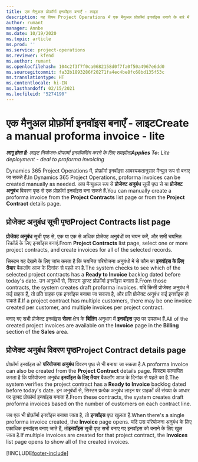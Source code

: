 ```yaml
---
title: एक मैनुअल प्रोफ़ॉर्मा इनवॉइस बनाएँ - लाइट
description: यह विषय Project Operations में एक मैनुअल प्रोफ़ॉर्मा इनवॉइस बनाने के बारे में जानकारी प्रदान करता है.
author: rumant
manager: Annbe
ms.date: 10/19/2020
ms.topic: article
ms.prod: ''
ms.service: project-operations
ms.reviewer: kfend
ms.author: rumant
ms.openlocfilehash: 104c2f3f7f0ca0682158d0f7fa0f50a4967e6dd0
ms.sourcegitcommit: fa32b1893286f20271fa4ec4be8fc68bd135f53c
ms.translationtype: HT
ms.contentlocale: hi-IN
ms.lasthandoff: 02/15/2021
ms.locfileid: "5274190"
---
```

# <a name="create-a-manual-proforma-invoice---lite"></a><span data-ttu-id="7ab64-103">एक मैनुअल प्रोफ़ॉर्मा इनवॉइस बनाएँ - लाइट</span><span class="sxs-lookup"><span data-stu-id="7ab64-103">Create a manual proforma invoice - lite</span></span>

<span data-ttu-id="7ab64-104">_**लागू होता है:** लाइट नियोजन-प्रोफार्मा इनवॉयसिंग करने के लिए समझौता_</span><span class="sxs-lookup"><span data-stu-id="7ab64-104">_**Applies To:** Lite deployment - deal to proforma invoicing_</span></span>

<span data-ttu-id="7ab64-105">Dynamics 365 Project Operations में, प्रोफ़ॉर्मा इनवॉइस आवश्यकतानुसार मैन्युल रूप से बनाए जा सकते हैं.</span><span class="sxs-lookup"><span data-stu-id="7ab64-105">In Dynamics 365 Project Operations, proforma invoices can be created manually as needed.</span></span> <span data-ttu-id="7ab64-106">आप मैन्युअल रूप से **प्रोजेक्ट अनुबंध** सूची पृष्ठ से या **प्रोजेक्ट अनुबंध** विवरण पृष्ठ से एक प्रोफ़ॉर्मा इनवॉइस बना सकते हैं.</span><span class="sxs-lookup"><span data-stu-id="7ab64-106">You can manually create a proforma invoice from the **Project Contracts** list page or from the **Project Contract** details page.</span></span>

##  <a name="project-contracts-list-page"></a><span data-ttu-id="7ab64-107">प्रोजेक्ट अनुबंध सूची पृष्ठ</span><span class="sxs-lookup"><span data-stu-id="7ab64-107">Project Contracts list page</span></span>

<span data-ttu-id="7ab64-108">**प्रोजेक्ट अनुबंध** सूची पृष्ठ से, एक या एक से अधिक प्रोजेक्ट अनुबंधों का चयन करें, और सभी चयनित रिकॉर्ड के लिए इनवॉइस बनाएं.</span><span class="sxs-lookup"><span data-stu-id="7ab64-108">From **Project Contracts** list page, select one or more project contracts, and create invoices for all of the selected records.</span></span>

<span data-ttu-id="7ab64-109">सिस्टम यह देखने के लिए जांच करता है कि चयनित परियोजना अनुबंधों में से कौन सा **इनवॉइस के लिए तैयार** बैकलॉग आज के दिनांक से पहले का है.</span><span class="sxs-lookup"><span data-stu-id="7ab64-109">The system checks to see which of the selected project contracts has a **Ready to Invoice** backlog dated before today's date.</span></span> <span data-ttu-id="7ab64-110">उन अनुबंधों से, सिस्टम ड्राफ्ट प्रोफ़ॉर्मा इनवॉइस बनाता है.</span><span class="sxs-lookup"><span data-stu-id="7ab64-110">From those contracts, the system creates draft proforma invoices.</span></span> <span data-ttu-id="7ab64-111">यदि किसी प्रोजेक्ट अनुबंध में कई ग्राहक हैं, तो प्रति ग्राहक एक इनवॉइस बनाया जा सकता है, और प्रति प्रोजेक्ट अनुबंध कई इनवॉइस हो सकते हैं.</span><span class="sxs-lookup"><span data-stu-id="7ab64-111">If a project contract has multiple customers, there may be one invoice created per customer, and multiple invoices per project contract.</span></span>

<span data-ttu-id="7ab64-112">बनाए गए सभी प्रोजेक्ट इनवॉइस **सेल्स** क्षेत्र के **बिलिंग** अनुभाग में **इनवॉइस** पृष्ठ पर उपलब्ध हैं.</span><span class="sxs-lookup"><span data-stu-id="7ab64-112">All of the created project invoices are available on the **Invoice** page in the **Billing** section of the **Sales** area.</span></span>

## <a name="project-contract-details-page"></a><span data-ttu-id="7ab64-113">प्रोजेक्ट अनुबंध विवरण पृष्ठ</span><span class="sxs-lookup"><span data-stu-id="7ab64-113">Project Contract details page</span></span>

<span data-ttu-id="7ab64-114">प्रोफ़ॉर्मा इनवॉइस को **परियोजना अनुबंध** विवरण पृष्ठ से भी बनाया जा सकता है.</span><span class="sxs-lookup"><span data-stu-id="7ab64-114">A proforma invoice can also be created from the **Project Contract** details page.</span></span> <span data-ttu-id="7ab64-115">सिस्टम सत्यापित करता है कि परियोजना अनुबंध **इनवॉइस के लिए तैयार** बैकलॉग आज के दिनांक से पहले का है.</span><span class="sxs-lookup"><span data-stu-id="7ab64-115">The system verifies the project contract has a **Ready to Invoice** backlog dated before today's date.</span></span> <span data-ttu-id="7ab64-116">इन अनुबंधों से, सिस्टम प्रत्येक अनुबंध लाइन पर ग्राहकों की संख्या के आधार पर ड्राफ्ट प्रोफ़ॉर्मा इनवॉइस बनाता है.</span><span class="sxs-lookup"><span data-stu-id="7ab64-116">From these contracts, the system creates draft proforma invoices based on the number of customers on each contract line.</span></span>

<span data-ttu-id="7ab64-117">जब एक भी प्रोफ़ॉर्मा इनवॉइस बनाया जाता है, तो **इनवॉइस** पृष्ठ खुलता है.</span><span class="sxs-lookup"><span data-stu-id="7ab64-117">When there's a single proforma invoice created, the **Invoice** page opens.</span></span> <span data-ttu-id="7ab64-118">यदि उस परियोजना अनुबंध के लिए एकाधिक इनवॉइस बनाए जाते हैं, तो**इनवॉइस** सूची पृष्ठ सभी बनाए गए इनवॉइस को बनाने के लिए खुल जाता है.</span><span class="sxs-lookup"><span data-stu-id="7ab64-118">If multiple invoices are created for that project contract, the **Invoices** list page opens to show all of the created invoices.</span></span>


[!INCLUDE[footer-include](../../includes/footer-banner.md)]
